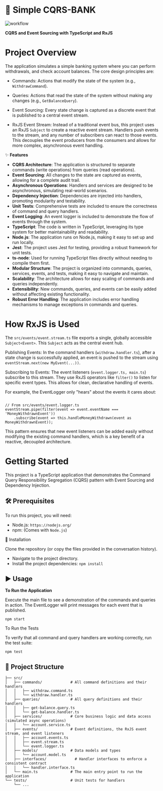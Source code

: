 # 🏦 Simple CQRS-BANK 

![workflow](https://github.com/hkaab/cqrs-bank/actions/workflows/ci.yml/badge.svg)

 **CQRS and Event Sourcing with TypeScript and RxJS**


# Project Overview

The application simulates a simple banking system where you can perform withdrawals, and check account balances. The core design principles are:

- Commands: Actions that modify the state of the system (e.g., `WithdrawCommand`).

- Queries: Actions that read the state of the system without making any changes (e.g., `GetBalanceQuery`).

- Event Sourcing: Every state change is captured as a discrete event that is published to a central event stream.

- RxJS Event Stream: Instead of a traditional event bus, this project uses an RxJS `Subject` to create a reactive event stream. Handlers push events to the stream, and any number of subscribers can react to those events. This decouples the event producers from the consumers and allows for more complex, asynchronous event handling.

✨ **Features**

- **CQRS Architecture**: The application is structured to separate commands (write operations) from queries (read operations).  
- **Event Sourcing**: All changes to the state are captured as events, allowing for a complete audit trail.
- **Asynchronous Operations**: Handlers and services are designed to be asynchronous, simulating real-world scenarios.
- **Dependency Injection**: Dependencies are injected into handlers, promoting modularity and testability.
- **Unit Tests**: Comprehensive tests are included to ensure the correctness of command and query handlers.
- **Event Logging**: An event logger is included to demonstrate the flow of events through the system.
- **TypeScript**: The code is written in TypeScript, leveraging its type system for better maintainability and readability.
- **Node.js**: The application runs on Node.js, making it easy to set up and run locally.
- **Jest**: The project uses Jest for testing, providing a robust framework for unit tests.
- **ts-node**: Used for running TypeScript files directly without needing to compile them first.
- **Modular Structure**: The project is organized into commands, queries, services, events, and tests, making it easy to navigate and maintain.
- **Scalability**: The architecture allows for easy scaling of commands and queries independently.
- **Extensibility**: New commands, queries, and events can be easily added without affecting existing functionality.
- **Robust Error Handling**: The application includes error handling mechanisms to manage exceptions in commands and queries.



# How RxJS is Used
The `src/events/event.stream.ts` file exports a single, globally accessible `Subject<Event>`. This `Subject` acts as the central event hub.

Publishing Events: In the command handlers (`withdraw.handler.ts`), after a state change is successfully applied, an event is pushed to the stream using `eventStream.next(new MyEvent(...))`.

Subscribing to Events: The event listeners (`event.logger.ts, main.ts`) subscribe to this stream. They use RxJS operators like `filter()` to listen for specific event types. This allows for clean, declarative handling of events.

For example, the EventLogger only "hears" about the events it cares about:

```

// From src/events/event.logger.ts
eventStream.pipe(filter(event => event.eventName === 'MoneyWithdrawnEvent'))
    .subscribe(event => this.handleMoneyWithdrawn(event as MoneyWithdrawnEvent));

```

This pattern ensures that new event listeners can be added easily without modifying the existing command handlers, which is a key benefit of a reactive, decoupled architecture.

# Getting Started
This project is a TypeScript application that demonstrates the Command Query Responsibility Segregation (CQRS) pattern with Event Sourcing and Dependency Injection.

## 🛠️ Prerequisites

To run this project, you will need:
 - Node.js: `https://nodejs.org/`
 - npm: (Comes with `Node.js`)

🚀 Installation

Clone the repository (or copy the files provided in the conversation history).

- Navigate to the project directory.
- Install the project dependencies: `npm install`


## ▶️ Usage

**To Run the Application**

Execute the main file to see a demonstration of the commands and queries in action. The EventLogger will print messages for each event that is published.

`npm start`

To Run the Tests

To verify that all command and query handlers are working correctly, run the test suite:

`npm test`

## 📂 Project Structure

```
├── src/
│   ├── commands/             # All command definitions and their handlers
│   │   ├── withdraw.command.ts
│   │   └── withdraw.handler.ts
│   ├── queries/              # All query definitions and their handlers
│   │   ├── get-balance.query.ts
│   │   └── get-balance.handler.ts
│   ├── services/             # Core business logic and data access (simulated async operations)
│   │   └── account.service.ts
│   ├── events/               # Event definitions, the RxJS event stream, and event listeners
│   │   ├── account.events.ts
│   │   ├── event.stream.ts
│   │   └── event.logger.ts
│   ├── models/               # Data models and types
│   │   └── account.model.ts
│   ├── interfaces/             # Handler interfaces to enforce a consistent contract
│   │   └── handler.interface.ts
│   └── main.ts               # The main entry point to run the application
└── tests/                    # Unit tests for handlers
    └── ...

```
